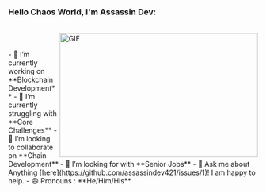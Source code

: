### Hello Chaos World, I'm Assassin Dev:

<br/>
<a target="_blank">
  <img align="right" height="250" width="400" alt="GIF" src="https://github.com/JayantGoel001/JayantGoel001/blob/master/GIF/code.gif">
</a>
</br>
</br>
- 🔭 I’m currently working on **Blockchain Development**
- 🌱 I’m currently struggling with **Core Challenges**
- 👯 I’m looking to collaborate on **Chain Development**
- 🤔 I’m looking for with **Senior Jobs**
- 💬 Ask me about Anything [here](https://github.com/assassindev421/issues/1)! I am happy to help.
- 😄 Pronouns : **He/Him/His**
